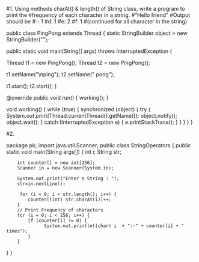 
#1. Using methods charAt() & length() of String class, write a program to print the
#frequency of each character in a string.
#“Hello friend”
#Output should be
#-: 1
#d: 1
#e: 2
#f: 1
#(continued for all character in the string)




public class PingPong extends Thread {
static StringBuilder object = new StringBuilder("");

public static void main(String[] args) throws InterruptedException {

Thread t1 = new PingPong();
Thread t2 = new PingPong();

t1.setName("\nping");
t2.setName(" pong");

t1.start();
t2.start();
}

@override
public void run() {
working();
}

void working() {
while (true) {
synchronized (object) {
try {
System.out.print(Thread.currentThread().getName());
object.notify();
object.wait();
} catch (InterruptedException e) {
e.printStackTrace();
}
}
}
}
}




#2.

package pk;
import java.util.Scanner;
public class StringOperators
{
   public static void main(String args[])
   {
        int i;
        String str;
      
        int counter[] = new int[256];
        Scanner in = new Scanner(System.in);
        
        System.out.print("Enter a String : ");
        str=in.nextLine();
        
         for (i = 0; i < str.length(); i++) {
            counter[(int) str.charAt(i)]++;
        }
        // Print Frequency of characters
        for (i = 0; i < 256; i++) {
            if (counter[i] != 0) {
                  System.out.println((char) i  + ":-" + counter[i] + " times");
            }
        }
   }
}
